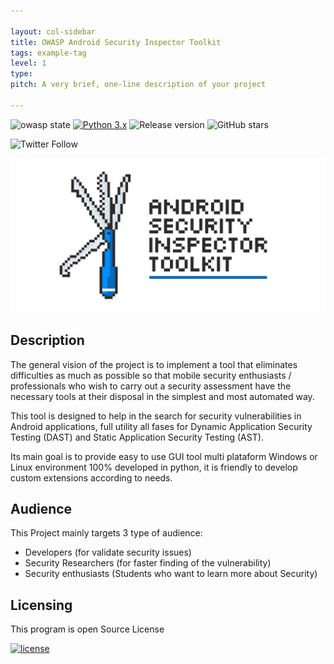 ```yaml
---

layout: col-sidebar
title: OWASP Android Security Inspector Toolkit
tags: example-tag
level: 1
type: 
pitch: A very brief, one-line description of your project

---
```


![owasp state](https://img.shields.io/badge/owasp-Incubator%20Project-green.svg)
[![Python 3.x](https://img.shields.io/badge/Python-3.x-blue.svg)](https://www.python.org/)
![Release version](https://img.shields.io/badge/release-v2.8.0-blue.svg)
![GitHub stars](https://img.shields.io/badge/Github%20%E2%98%85-1k-blue.svg)

![Twitter Follow](https://img.shields.io/twitter/follow/deepsecurity_?label=Follow&style=social)

![Android Security Inspector Toolkit](/assets/images/ASIT__Banner.jpg)


## Description
The general vision of the project is to implement a tool that eliminates difficulties as much as possible so that mobile security enthusiasts / professionals who wish to carry out a security assessment have the necessary tools at their disposal in the simplest and most automated way.

This tool is designed to help in the search for security vulnerabilities in Android applications, full utility all fases for Dynamic Application Security Testing (DAST) and Static Application Security Testing (AST).

Its main goal is to provide easy to use GUI tool multi plataform Windows or Linux environment 100% developed in python, it is friendly to develop custom extensions according to needs.


## Audience
This Project mainly targets 3 type of audience:

* Developers (for validate security issues)
* Security Researchers (for faster finding of the vulnerability)
* Security enthusiasts (Students who want to learn more about Security)


## Licensing
This program is open Source License

[![license](https://img.shields.io/badge/license-APACHE-green.svg)](https://www.apache.org/)

